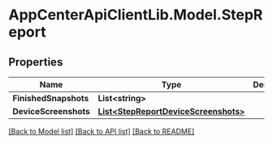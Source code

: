 # AppCenterApiClientLib.Model.StepReport
## Properties

Name | Type | Description | Notes
------------ | ------------- | ------------- | -------------
**FinishedSnapshots** | **List&lt;string&gt;** |  | 
**DeviceScreenshots** | [**List&lt;StepReportDeviceScreenshots&gt;**](StepReportDeviceScreenshots.md) |  | 

[[Back to Model list]](../README.md#documentation-for-models) [[Back to API list]](../README.md#documentation-for-api-endpoints) [[Back to README]](../README.md)

